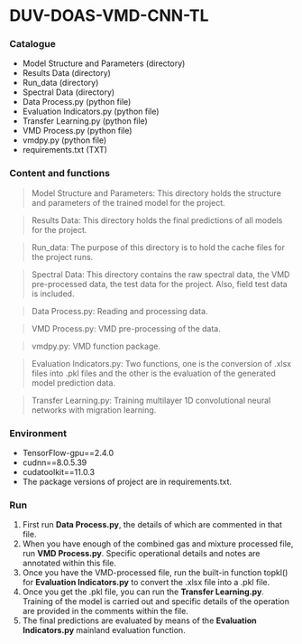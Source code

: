 # DUV-DOAS-VMD-CNN-TL

### Catalogue
* Model Structure and Parameters (directory)
* Results Data (directory)
* Run_data (directory)
* Spectral Data (directory)
* Data Process.py (python file)
* Evaluation Indicators.py (python file)
* Transfer Learning.py (python file)
* VMD Process.py (python file)
* vmdpy.py (python file)
* requirements.txt (TXT)

### Content and functions
> Model Structure and Parameters: This directory holds the structure and parameters of the trained model for the project.

> Results Data: This directory holds the final predictions of all models for the project.

> Run_data: The purpose of this directory is to hold the cache files for the project runs.

> Spectral Data: This directory contains the raw spectral data, the VMD pre-processed data, the test data for the project. Also, field test data is included.

> Data Process.py: Reading and processing data.

> VMD Process.py: VMD pre-processing of the data.

> vmdpy.py: VMD function package.

> Evaluation Indicators.py: Two functions, one is the conversion of .xlsx files into .pkl files and the other is the evaluation of the generated model prediction data.

> Transfer Learning.py: Training multilayer 1D convolutional neural networks with migration learning.

### Environment
- TensorFlow-gpu==2.4.0
- cudnn==8.0.5.39
- cudatoolkit==11.0.3
- The package versions of project are in requirements.txt.

### Run
1. First run **Data Process.py**, the details of which are commented in that file.
2. When you have enough of the combined gas and mixture processed file, run **VMD Process.py**. Specific operational details and notes are annotated within this file.
3. Once you have the VMD-processed file, run the built-in function topkl() for **Evaluation Indicators.py** to convert the .xlsx file into a .pkl file.
4. Once you get the .pkl file, you can run the **Transfer Learning.py**. Training of the model is carried out and specific details of the operation are provided in the comments within the file.
5. The final predictions are evaluated by means of the **Evaluation Indicators.py** mainland evaluation function.

